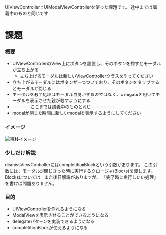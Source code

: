 UIViewControllerとUIModalViewControllerを使った課題です。
途中までは講義中のものと同じです

# 課題
### 概要
- UIViewControllerのView上にボタンを設置し、そのボタンを押すとモーダルが立ち上がる
  - 立ち上げるモーダルは新しいViewControllerクラスを作ってください
- 立ち上がるモーダルにはボタンが一つついており、そのボタンをタップするとモーダルが閉じる
- モーダルを殺す処理はモーダル自身がするのではなく、delegateを用いてモーダルを表示させた親が殺すようにする
- ---------ここまでは講義中のものと同じ------------
- modalが閉じた瞬間に新しいmodalを表示するようにしてください


### イメージ
![遷移イメージ](https://raw.github.com/mixi-inc/iOSTraining/master/Doc/Images/HomeWork/1-2-1.jpg)

### 少しだけ解説
dismissViewControllerにはcompletitionBlockという引数があります。
この引数には、モーダルが閉じきった時に実行するクロージャ(Blocks)を渡します。Blocksについては、また後日解説がありますが、
「完了時に実行したい処理」を書けば問題ありません。

### 目的
- UIViewControllerを作れるようになる
- ModalViewを表示させることができるようになる
- delegateパターンを実装できるようになる
- completitionBlockが使えるようになる